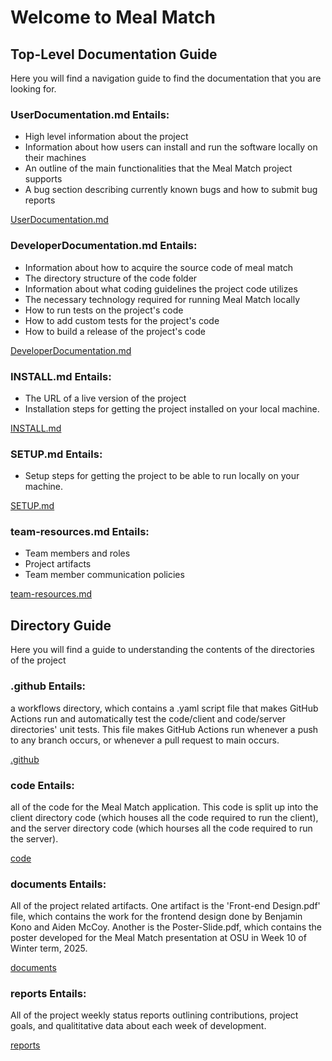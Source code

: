 # Welcome to Meal Match

## Top-Level Documentation Guide
Here you will find a navigation guide to find the documentation that you are looking for.

### UserDocumentation.md Entails: 
- High level information about the project
- Information about how users can install and run the software locally on their machines
- An outline of the main functionalities that the Meal Match project supports
- A bug section describing currently known bugs and how to submit bug reports

[UserDocumentation.md](./UserDocumentation.md)

### DeveloperDocumentation.md Entails:
- Information about how to acquire the source code of meal match
- The directory structure of the code folder
- Information about what coding guidelines the project code utilizes
- The necessary technology required for running Meal Match locally
- How to run tests on the project's code
- How to add custom tests for the project's code
- How to build a release of the project's code

[DeveloperDocumentation.md](./DeveloperDocumentation.md)

### INSTALL.md Entails: 
- The URL of a live version of the project
- Installation steps for getting the project installed on your local machine.

[INSTALL.md](./INSTALL.md)

### SETUP.md Entails: 
- Setup steps for getting the project to be able to run locally on your machine.

[SETUP.md](./SETUP.md)

### team-resources.md Entails: 
- Team members and roles
- Project artifacts
- Team member communication policies

[team-resources.md](./team-resources.md)

## Directory Guide
Here you will find a guide to understanding the contents of the directories of the project

### .github Entails: 
a workflows directory, which contains a .yaml script file that makes GitHub Actions run and automatically test the code/client and code/server directories' unit tests. This file makes GitHub Actions run whenever a push to any branch occurs, or whenever a pull request to main occurs.

[.github](./.github)

### code Entails: 
all of the code for the Meal Match application. This code is split up into the client directory code (which houses all the code required to run the client), and the server directory code (which hourses all the code required to run the server).

[code](./code)

### documents Entails: 
All of the project related artifacts. One artifact is the 'Front-end Design.pdf' file, which contains the work for the frontend design done by Benjamin Kono and Aiden McCoy. Another is the Poster-Slide.pdf, which contains the poster developed for the Meal Match presentation at OSU in Week 10 of Winter term, 2025.

[documents](./documents)

### reports Entails: 
All of the project weekly status reports outlining contributions, project goals, and qualititative data about each week of development.

[reports](./reports)